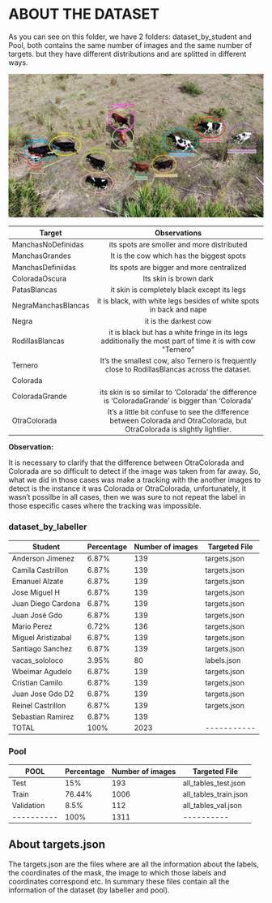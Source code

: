 # ABOUT THE DATASET

As you can see on this folder, we have 2 folders: dataset_by_student and Pool, both contains the same number of images and the same number of targets. but they have different distributions and are splitted in different ways.



![eo](assets/target.jpg)




| Target        | Observations           |
| ------------- |:-------------:| 
| ManchasNoDefinidas    | its spots are smoller and more  distributed|
| ManchasGrandes   | It is the cow which has the biggest spots|
|ManchasDefiniidas| Its spots are bigger and more centralized |
|ColoradaOscura | Its skin is brown dark|
|PatasBlancas | it skin is completely black except its legs|
|NegraManchasBlancas |it is black, with white legs besides of white spots in back and nape |
|Negra | it is the darkest cow|
|RodillasBlancas |it is black but has a white fringe in its legs additionally the most part of time it is with cow "Ternero"|
|Ternero |It’s the smallest cow, also Ternero is frequently close to RodillasBlancas across the dataset.|
|Colorada |
|ColoradaGrande |its skin is so similar to ‘Colorada’ the difference is ‘ColoradaGrande’ is bigger than ‘Colorada’
|OtraColorada |It’s a little bit confuse to see the difference between Colorada and OtraColorada, but OtraColorada is slightly lightlier.|




 **Observation:** 
 
 It is necessary to clarify that the difference between OtraColorada and Colorada are so difficult to detect if the image was taken from far away. So, what we did in those cases was make a tracking with the another images to detect is the instance it was Colorada or OtraColorada, unfortunately, it wasn’t possilbe in all cases, then we was sure to not repeat the label in those especific cases where the tracking was impossible.
 
 



### dataset_by_labeller

| Student | Percentage | Number of images | Targeted File|
|---------|------------|------------------|--------------|
|Anderson Jimenez|6.87%|139|targets.json|
|Camila Castrillon|6.87%|139|targets.json
|Emanuel Alzate|6.87%|139|targets.json
|Jose Miguel H|6.87%|139|targets.json
|Juan Diego Cardona|6.87%|139|targets.json
|Juan José Gdo|6.87%|139|targets.json
|Mario Perez|6.72%|136|targets.json
|Miguel Aristizabal|6.87%|139|targets.json
|Santiago Sanchez|6.87%|139|targets.json
|vacas_sololoco|3.95%|80|labels.json
|Wbeimar Agudelo|6.87%|139|targets.json
|Cristian Camilo|6.87%|139|targets.json
|Juan Jose Gdo D2|6.87%|139|targets.json
|Reinel Castrillon|6.87%|139|targets.json
|Sebastian Ramirez|6.87%|139
|TOTAL|100%|2023|-----------|





### Pool





|POOL|Percentage|Number of images|Targeted File|
|----|----------|----------------|-------------|
|Test| 15%|193|all_tables_test.json
|Train|76.44%|1006|all_tables_train.json
|Validation|8.5%|112|all_tables_val.json
|----------|100%|1311|----------|






## About targets.json

The targets.json are the files where are all the information about the labels, the coordinates of the mask, the image to which those labels and coordinates correspond etc. In summary these files contain all the information of the dataset (by labeller and pool). 





